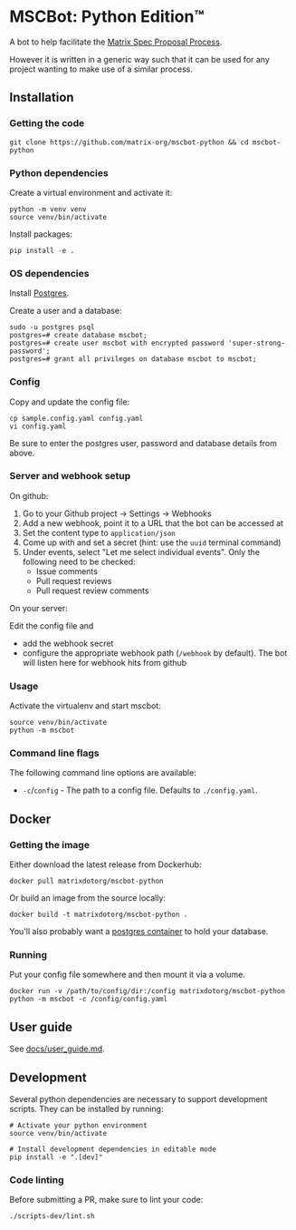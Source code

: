 # MSCBot: Python Edition™

A bot to help facilitate the [Matrix Spec Proposal
Process](https://matrix.org/docs/spec/proposals).

However it is written in a generic way such that it can be used for any project wanting to
make use of a similar process.

## Installation

### Getting the code

```
git clone https://github.com/matrix-org/mscbot-python && cd mscbot-python
```

### Python dependencies

Create a virtual environment and activate it:

```
python -m venv venv
source venv/bin/activate
```

Install packages:

```
pip install -e .
```

### OS dependencies

Install [Postgres](https://www.postgresql.org/download/).

Create a user and a database:

```
sudo -u postgres psql
postgres=# create database mscbot;
postgres=# create user mscbot with encrypted password 'super-strong-password';
postgres=# grant all privileges on database mscbot to mscbot;
```

### Config

Copy and update the config file:

```
cp sample.config.yaml config.yaml
vi config.yaml
```

Be sure to enter the postgres user, password and database details from above.

### Server and webhook setup

On github:

1. Go to your Github project -> Settings -> Webhooks
1. Add a new webhook, point it to a URL that the bot can be accessed at
1. Set the content type to `application/json`
1. Come up with and set a secret (hint: use the `uuid` terminal command)
1. Under events, select "Let me select individual events". Only the following need to be checked:
    - Issue comments
    - Pull request reviews
    - Pull request review comments

On your server:

Edit the config file and
  - add the webhook secret
  - configure the appropriate webhook path (`/webhook` by default). The bot will listen
    here for webhook hits from github

### Usage

Activate the virtualenv and start mscbot:

```
source venv/bin/activate
python -m mscbot
```

### Command line flags

The following command line options are available:

* `-c`/`config` - The path to a config file. Defaults to `./config.yaml`.

## Docker

### Getting the image

Either download the latest release from Dockerhub:

```
docker pull matrixdotorg/mscbot-python
```

Or build an image from the source locally:

```
docker build -t matrixdotorg/mscbot-python .
```

You'll also probably want a [postgres
container](https://hub.docker.com/_/postgres) to hold your database.

### Running

Put your config file somewhere and then mount it via a volume.

```
docker run -v /path/to/config/dir:/config matrixdotorg/mscbot-python python -m mscbot -c /config/config.yaml
```

## User guide

See [docs/user_guide.md](docs/user_guide.md).

## Development

Several python dependencies are necessary to support development scripts. They can be installed by running:

```
# Activate your python environment
source venv/bin/activate

# Install development dependencies in editable mode
pip install -e ".[dev]"
```

### Code linting

Before submitting a PR, make sure to lint your code:

```
./scripts-dev/lint.sh
```